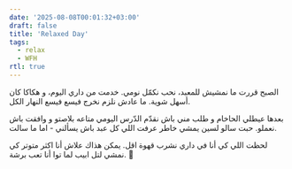 ```yaml
---
date: '2025-08-08T00:01:32+03:00'
draft: false
title: 'Relaxed Day'
tags:
  - relax
  - WFH
rtl: true
---
```

الصبح قررت ما نمشيش للمعبد، نحب نكمّل نومي. خدمت من داري اليوم، و هكاكا كان أسهل شوية. ما عادش نلزم نخرج فيسع فيسع النهار الكل.

بعدها عيطلي الحاخام و طلب مني باش نقدّم الدّرس اليومي متاعه بلاصتو و وافقت باش نعملو. حبت سالو لسين يمشي خاطر عرفت اللي كل عبد باش يسألني - اما ما سالت.

لحظت اللي كي أنا في داري نشرب قهوة اقل. يمكن هذاك علاش أنا اكثر متوتر كي نمشي لتل ابيب لما توا أنا تعب برشة. 🤣
